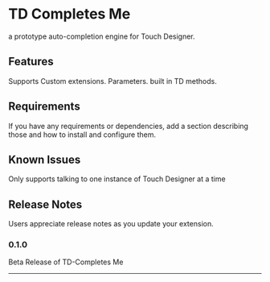 # TD Completes Me

a prototype auto-completion engine for Touch Designer.

## Features

Supports Custom extensions. Parameters. built in TD methods.

## Requirements

If you have any requirements or dependencies, add a section describing those and how to install and configure them.

## Known Issues

Only supports talking to one instance of Touch Designer at a time

## Release Notes

Users appreciate release notes as you update your extension.

### 0.1.0

Beta Release of TD-Completes Me

-----------------------------------------------------------------------------------------------------------
